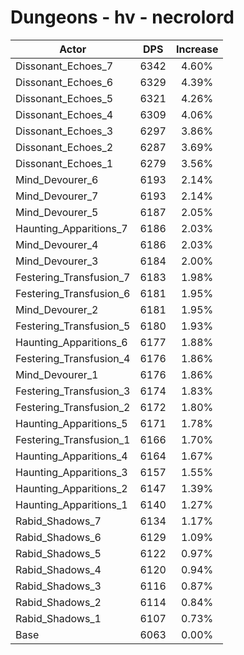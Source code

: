 # Dungeons - hv - necrolord
| Actor | DPS | Increase |
|---|:---:|:---:|
|Dissonant_Echoes_7|6342|4.60%|
|Dissonant_Echoes_6|6329|4.39%|
|Dissonant_Echoes_5|6321|4.26%|
|Dissonant_Echoes_4|6309|4.06%|
|Dissonant_Echoes_3|6297|3.86%|
|Dissonant_Echoes_2|6287|3.69%|
|Dissonant_Echoes_1|6279|3.56%|
|Mind_Devourer_6|6193|2.14%|
|Mind_Devourer_7|6193|2.14%|
|Mind_Devourer_5|6187|2.05%|
|Haunting_Apparitions_7|6186|2.03%|
|Mind_Devourer_4|6186|2.03%|
|Mind_Devourer_3|6184|2.00%|
|Festering_Transfusion_7|6183|1.98%|
|Festering_Transfusion_6|6181|1.95%|
|Mind_Devourer_2|6181|1.95%|
|Festering_Transfusion_5|6180|1.93%|
|Haunting_Apparitions_6|6177|1.88%|
|Festering_Transfusion_4|6176|1.86%|
|Mind_Devourer_1|6176|1.86%|
|Festering_Transfusion_3|6174|1.83%|
|Festering_Transfusion_2|6172|1.80%|
|Haunting_Apparitions_5|6171|1.78%|
|Festering_Transfusion_1|6166|1.70%|
|Haunting_Apparitions_4|6164|1.67%|
|Haunting_Apparitions_3|6157|1.55%|
|Haunting_Apparitions_2|6147|1.39%|
|Haunting_Apparitions_1|6140|1.27%|
|Rabid_Shadows_7|6134|1.17%|
|Rabid_Shadows_6|6129|1.09%|
|Rabid_Shadows_5|6122|0.97%|
|Rabid_Shadows_4|6120|0.94%|
|Rabid_Shadows_3|6116|0.87%|
|Rabid_Shadows_2|6114|0.84%|
|Rabid_Shadows_1|6107|0.73%|
|Base|6063|0.00%|
